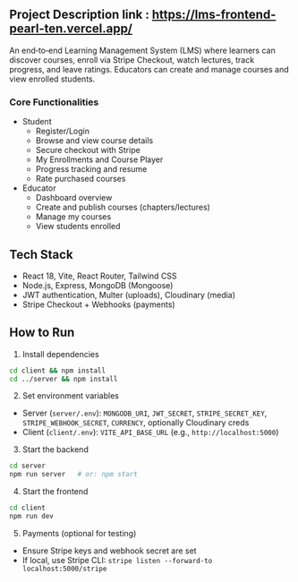 ## Project Description link : https://lms-frontend-pearl-ten.vercel.app/
An end‑to‑end Learning Management System (LMS) where learners can discover courses, enroll via Stripe Checkout, watch lectures, track progress, and leave ratings. Educators can create and manage courses and view enrolled students.

### Core Functionalities
- Student
  - Register/Login
  - Browse and view course details
  - Secure checkout with Stripe
  - My Enrollments and Course Player
  - Progress tracking and resume
  - Rate purchased courses
- Educator
  - Dashboard overview
  - Create and publish courses (chapters/lectures)
  - Manage my courses
  - View students enrolled

## Tech Stack
- React 18, Vite, React Router, Tailwind CSS
- Node.js, Express, MongoDB (Mongoose)
- JWT authentication, Multer (uploads), Cloudinary (media)
- Stripe Checkout + Webhooks (payments)

## How to Run
1) Install dependencies
```bash
cd client && npm install
cd ../server && npm install
```

2) Set environment variables
- Server (`server/.env`): `MONGODB_URI`, `JWT_SECRET`, `STRIPE_SECRET_KEY`, `STRIPE_WEBHOOK_SECRET`, `CURRENCY`, optionally Cloudinary creds
- Client (`client/.env`): `VITE_API_BASE_URL` (e.g., `http://localhost:5000`)

3) Start the backend
```bash
cd server
npm run server   # or: npm start
```

4) Start the frontend
```bash
cd client
npm run dev
```

5) Payments (optional for testing)
- Ensure Stripe keys and webhook secret are set
- If local, use Stripe CLI: `stripe listen --forward-to localhost:5000/stripe`

